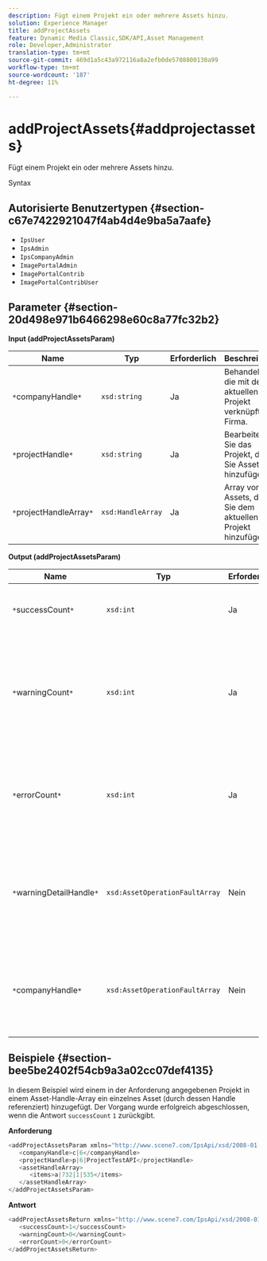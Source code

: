 ```yaml
---
description: Fügt einem Projekt ein oder mehrere Assets hinzu.
solution: Experience Manager
title: addProjectAssets
feature: Dynamic Media Classic,SDK/API,Asset Management
role: Developer,Administrator
translation-type: tm+mt
source-git-commit: 469d1a5c43a972116a8a2efb0de5708800130a99
workflow-type: tm+mt
source-wordcount: '187'
ht-degree: 11%

---
```



# addProjectAssets{#addprojectassets}

Fügt einem Projekt ein oder mehrere Assets hinzu.

Syntax

## Autorisierte Benutzertypen {#section-c67e7422921047f4ab4d4e9ba5a7aafe}

* `IpsUser`
* `IpsAdmin`
* `IpsCompanyAdmin`
* `ImagePortalAdmin`
* `ImagePortalContrib`
* `ImagePortalContribUser`

## Parameter {#section-20d498e971b6466298e60c8a77fc32b2}

**Input (addProjectAssetsParam)**

| Name | Typ | Erforderlich | Beschreibung |
|---|---|---|---|
| `*`companyHandle`*` | `xsd:string` | Ja | Behandeln Sie die mit dem aktuellen Projekt verknüpfte Firma. |
| `*`projectHandle`*` | `xsd:string` | Ja | Bearbeiten Sie das Projekt, dem Sie Assets hinzufügen. |
| `*`projectHandleArray`*` | `xsd:HandleArray` | Ja | Array von Assets, die Sie dem aktuellen Projekt hinzufügen. |

**Output (addProjectAssetsParam)**

| Name | Typ | Erforderlich | Beschreibung |
|---|---|---|---|
| `*`successCount`*` | `xsd:int` | Ja | Die Anzahl der erfolgreich hinzugefügten Assets. |
| `*`warningCount`*` | `xsd:int` | Ja | Die Anzahl der Warnungen, die beim Versuch des Vorgangs generiert wurden, Assets zu einem Projekt hinzuzufügen. |
| `*`errorCount`*` | `xsd:int` | Ja | Die Anzahl der Fehler, die beim Versuch des Vorgangs generiert wurden, Assets zu einem Projekt hinzuzufügen. |
| `*`warningDetailHandle`*` | `xsd:AssetOperationFaultArray` | Nein | Array von Warnungen, die von Assets generiert wurden, wenn der Vorgang versuchte, sie einem Projekt hinzuzufügen. |
| `*`companyHandle`*` | `xsd:AssetOperationFaultArray` | Nein | Array von Fehlern, die von Assets generiert wurden, wenn der Vorgang versuchte, sie einem Projekt hinzuzufügen. |

## Beispiele {#section-bee5be2402f54cb9a3a02cc07def4135}

In diesem Beispiel wird einem in der Anforderung angegebenen Projekt in einem Asset-Handle-Array ein einzelnes Asset (durch dessen Handle referenziert) hinzugefügt. Der Vorgang wurde erfolgreich abgeschlossen, wenn die Antwort `successCount` `1` zurückgibt.

**Anforderung**

```java
<addProjectAssetsParam xmlns="http://www.scene7.com/IpsApi/xsd/2008-01-15">
   <companyHandle>c|6</companyHandle>
   <projectHandle>p|6|ProjectTestAPI</projectHandle>
   <assetHandleArray>
      <items>a|732|1|535</items>
   </assetHandleArray>
</addProjectAssetsParam>
```

**Antwort**

```java
<addProjectAssetsReturn xmlns="http://www.scene7.com/IpsApi/xsd/2008-01-15">
   <successCount>1</successCount>
   <warningCount>0</warningCount>
   <errorCount>0</errorCount>
</addProjectAssetsReturn>
```


